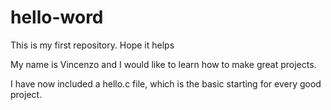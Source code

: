 # hello-word
This is my first repository. Hope it helps

My name is Vincenzo and I would like to learn how to make great projects.

I have now included a hello.c file, which is the basic starting for every good project.
